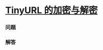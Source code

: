 # [TinyURL 的加密与解密](https://leetcode-cn.com/problems/encode-and-decode-tinyurl)

### 问题



### 解答

```

```

